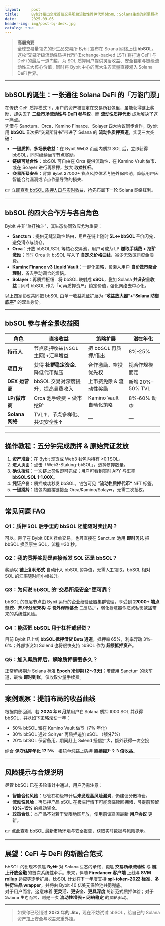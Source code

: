 ```yaml
---
layout:     post
title:      Bybit推出全球首個交易所級流動性質押代幣bbSOL：Solana生態的新里程碑
date:       2025-09-05
header-img: img/post-bg-desk.jpg
catalog: true
---
```


> **高層摘要**  
> 全球交易量领先的衍生品交易所 Bybit 宣布在 Solana 网络上线 **bbSOL**。这枚“交易所级流动性质押代币”(Exchange-backed LST) 将打通 CeFi 与 DeFi 的最后一道门槛，为 SOL 质押用户提供灵活收益、安全锚定与链级流动性三大核心价值，同时将 Bybit 中心的庞大生态流量直接灌入 Solana DeFi 世界。

---

## bbSOL的诞生：一张通往 Solana DeFi 的「万能门票」

在传统 CeFi 质押模式下，用户的资产被锁定在交易所钱包里，虽能获得链上奖励，却失去了 **二级市场流动性与 DeFi 参与权**。而 **流动性质押代币** 成功解决了这一痛点。  
凭借与 Sanctum、Orca、Kamino Finance、Solayer 四大协议同步合作，Bybit 用 **bbSOL** 首次把“交易所背书”带进了 Solana 的 **流动性质押赛道**，实现三大突破：

- **一键质押、多场景收益**：在 Bybit Web3 页面内质押 SOL 后，立即获得 bbSOL，同时继续坐享节点奖励。  
- **链级可组合性**：bbSOL 可自由在 Orca 提供流动性、在 Kamino Vault 做市、或在 Solayer 进行再质押，放大 **收益杠杆**。  
- **交易所级安全**：背靠 Bybit 27000+ 节点风控体系与链外保险池，降低用户因智能合约漏洞或节点作恶导致的损失。

👉 [立即查看 bbSOL 质押入口与实时收益](https://okxdog.com/)，抢先布局下一轮 Solana 网络红利。

---

## bbSOL 的四大合作方与各自角色

Bybit 并非“单打独斗”，其生态协同效应尤为重要：

- **Sanctum**：提供无缝流动性路由，用戶在链上随时 **SL<->bbSOL** 平价闪兑，避免滑点与锁仓。  
- **Orca**：开放 bbSOL/SOL 等核心交易池，用户可成为 LP **赚取手续费 + 挖矿激励**；同时 Orca 为 bbSOL 写入了 **自定义价格曲线**，减少无效区间资金浪费。  
- **Kamino Finance v3 Liquid Vault**：一键化策略，帮懒人用户 **自动做市聚合理财**，省去手动调仓的烦恼。  
- **Solayer**：再质押枢纽，将 bbSOL 映射成 **sSOL**，叠加 Solana **共识安全收益**；同时 bbSOL 作为「可再质押资产」锁定价值，强化网络去中心化。

以上四家协议共同把 bbSOL 由单一收益凭证扩展为 **“收益放大器”+“Solana 防御底座”** 的双重身份。

---

## bbSOL 参与者全景收益图

| 角色 | 直接收益 | 策略扩展 | 潜在年化 |
|---|---|---|---|
| **持币人** | 节点质押收益(≈SOL 主网)+汇率增益 | 把 bbSOL 再质押/借出 | 8%–25% |
| **项目方** | 获得 **社群稳定资金**、降低代币抛压 | 合作激励、空投优先权 | 视合作规模而定 |
| **DEX 运营商** | bbSOL 交易对深度提升，提高量费收入 | 上币费免除 & 流动性奖励 | 新增 20%–50% TVL |
| **LP/做市商** | Orca 池手续费 + 做市挖矿 | Kamino Vault 自动化策略 | 8%–60% 动态 |
| **Solana 网络** | TVL↑、节点多样化、共识安全性↑ | — | — |

---

## 操作教程：五分钟完成质押 & 原始凭证发放

1. **资产准备**：在 Bybit 现货或 Web3 钱包内持有 ≥0.1 SOL。  
2. **进入页面**：点击「Web3-Staking-bbSOL」，选择质押数量。  
3. **确认授权**：一次链上签名即可完成；用户可看到实时 APY 与汇率 **bbSOL:SOL 1:1.00X**。  
4. **凭证产出**：质押成功秒发 bbSOL，钱包可见 **“流动性质押代币”** NFT 标签。  
5. **一键跳转**：钱包内直接链接至 Orca/Kamino/Solayer，无需二次授权。

---

## 常见问题 FAQ

### Q1：质押 SOL 后手里的 bbSOL 还能随时卖出吗？  
可以。除了在 Bybit CEX 挂单交易，也可直接在 Sanctum 池用 **即时闪兑** 把 bbSOL 换回原生 SOL，流程 ≈30 秒。

### Q2：我的质押奖励是直接派发 SOL 还是 bbSOL？  
奖励以 **链上复利形式** 自动计入 bbSOL 的净值，无需人工领取，bbSOL 相对 SOL 的汇率随时间小幅拉升。

### Q3：为何说 bbSOL 的“交易所级安全”更可靠？  
bbSOL 的底层节点由 Bybit 运行的企业级验证器集群管理，享受到 **27000+ 端点监控**、**热/冷分层架构** 与 **链外保险基金** 三层防护，弱化验证器作恶或私钥被盗带来的系统性风险。

### Q4：能否把 bbSOL 用于杠杆或借贷？  
目前 Bybit 已上线 **bbSOL 抵押借贷 Beta 通道**，抵押率 65%，利率浮动 3%–6%；外部协议如 Solend 也将很快支持 bbSOL 作为 **超额抵押资产**。

### Q5：加入再质押后，解除质押需要多久？  
正常解绑期为 Solana 标准 **Epoch 冷却期 (2～3天)**；若使用 Sanctum 的快车道，最快 **即时到账**，仅收取少量手续费。

---

## 案例观察：提前布局的收益曲线

根据内部回测，若 **2024 年 6 月**某用户在 Solana 质押 1000 SOL 并获得 bbSOL，并以如下策略滚动一年：

- 50% bbSOL 留在 Kamino Vault 做市（7% 年化）  
- 30% bbSOL 通过 Solayer 再质押追加 sSOL （额外7%）  
- 20% bbSOL 保留备用，期间赶上 Solend 授信扩大，额外获得一次空投  

综合 **保守估算年化 17.3%**，相较单纯链上质押 **直接提升 2.3 倍收益**。

---

## 风险提示与合规说明

尽管 bbSOL 已在多轮审计中通过，用户仍需注意：

- **智能合约风险**：尽管在初级审计后**未发现高风险漏洞**，仍建议分散持仓。  
- **流动性风险**：再质押产品 sSOL 在极端行情下可能面临赎回拥堵，可提前预留 **10%–15%** 的机动资金。  
- **政策合规**：本产品不对若干受限地区开放，使用前请查阅最新 **用户协议** 更新。

👉 [点此查看 bbSOL 最新市场环境与安全报告](https://okxdog.com/)，获取实时数据与风险提示。

---

## 展望：CeFi 与 DeFi 的新融合范式

bbSOL 的出现不仅是 **Bybit** 对 Solana 生态的承诺，更是 **交易所级流动性** 与 **链上开放金融** 的首次系统性牵手。未来，伴随 **Firedancer 客户端** 上线与 **SVM rollup** 适应链逐步扩展，bbSOL 计划在下一年度支持 **spl-token-2022 标准**、**多种衍生品 wrapper**，并将由 Bybit 40 亿美元保险池共同兜底。  
对于用户而言，这意味着 **更灵活、更安全、更具深度** 的新范式质押体验；对于 Solana 生态而言，则是一次 **流动性增强 + 网络稳定** 的双轮驱动。

---

> 如果你已经错过 **2023 年的 Jito**，现在不妨试试 bbSOL，给自己的 Solana 资产加上安全与收益双重外挂。
